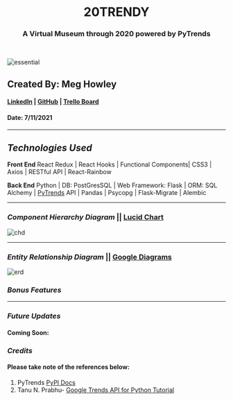 <h1 align="center">20TRENDY</h1>

<h3 align="center">A Virtual Museum through 2020 powered by PyTrends</h3>

<br />

![essential](https://static01.nyt.com/images/2020/05/24/arts/24museum-covidittem9/merlin_172435299_47ec9fd1-ccb6-43ef-ba57-ee39491693cb-superJumbo.jpg?quality=90&auto=webp)

## Created By: Meg Howley
#### [LinkedIn](https://www.linkedin.com/in/megan-l-howley-4b568199/) | [GitHub](https://github.com/meglhowley) | [Trello Board](https://trello.com/b/iw7heovO/20trendy)
#### Date: 7/11/2021
***
## *Technologies Used*
**Front End**  React Redux | React Hooks | Functional Components| CSS3 | Axios | RESTful API | React-Rainbow
<br />

**Back End** 
Python | DB: PostGresSQL | Web Framework: Flask | ORM: SQL Alchemy |  [PyTrends](https://pypi.org/project/pytrends/) API | Pandas | Psycopg | Flask-Migrate | Alembic
***
### *Component Hierarchy Diagram* || [Lucid Chart](https://lucid.app/lucidchart/c25b7264-131d-4c18-b0ac-cf05a2aed61f/edit?beaconFlowId=863746CA6A2CAF06&invitationId=inv_84a0b470-9c1c-4680-ac9c-a3648c2b4356&page=0_0#)
![chd](https://i.imgur.com/jlkyHY7.png)
***
### *Entity Relationship Diagram* || [Google Diagrams](https://app.diagrams.net/#G1-0-_e6lKrx407kz1lDi36ua93f4MonAV)
![erd](https://i.imgur.com/KCAKTuD.png)
### *Bonus Features*
***
 ### *Future Updates*
#### Coming Soon:

### *Credits*
#### Please take note of the references below:
1. PyTrends [PyPI Docs](https://pypi.org/project/pytrends/)
2. Tanu N. Prabhu- [Google Trends API for Python Tutorial](https://towardsdatascience.com/google-trends-api-for-python-a84bc25db88f)
####
